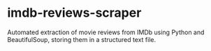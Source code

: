 # imdb-reviews-scraper
Automated extraction of movie reviews from IMDb using Python and BeautifulSoup, storing them in a structured text file.
